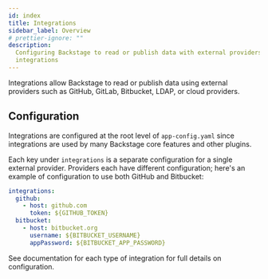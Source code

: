 ```yaml
---
id: index
title: Integrations
sidebar_label: Overview
# prettier-ignore: ""
description:
  Configuring Backstage to read or publish data with external providers using
  integrations
---
```


Integrations allow Backstage to read or publish data using external providers
such as GitHub, GitLab, Bitbucket, LDAP, or cloud providers.

## Configuration

Integrations are configured at the root level of `app-config.yaml` since
integrations are used by many Backstage core features and other plugins.

Each key under `integrations` is a separate configuration for a single external
provider. Providers each have different configuration; here's an example of
configuration to use both GitHub and Bitbucket:

```yaml
integrations:
  github:
    - host: github.com
      token: ${GITHUB_TOKEN}
  bitbucket:
    - host: bitbucket.org
      username: ${BITBUCKET_USERNAME}
      appPassword: ${BITBUCKET_APP_PASSWORD}
```

See documentation for each type of integration for full details on
configuration.
